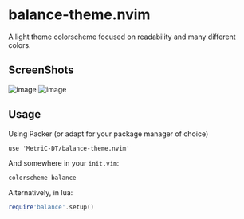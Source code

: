 # balance-theme.nvim
A light theme colorscheme focused on readability and many different colors.

## ScreenShots
![image](https://user-images.githubusercontent.com/16094111/141207781-0a185224-c088-4f43-8c3d-b31afd407525.png)
![image](https://user-images.githubusercontent.com/16094111/141207894-df6de82c-9b0e-4758-8b8b-64493e901927.png)

## Usage
Using Packer (or adapt for your package manager of choice)
```
use 'MetriC-DT/balance-theme.nvim'
```

And somewhere in your `init.vim`:
```vim
colorscheme balance
```
Alternatively, in lua:
```lua
require'balance'.setup()
```
